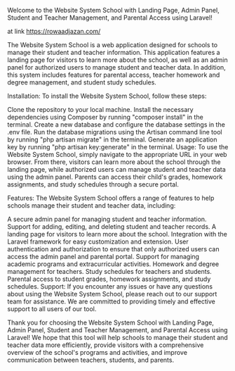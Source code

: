 Welcome to the Website System School with Landing Page, Admin Panel, Student and Teacher Management, and Parental Access using Laravel!

at link https://rowaadjazan.com/

The Website System School is a web application designed for schools to manage their student and teacher information. This application features a landing page for visitors to learn more about the school, as well as an admin panel for authorized users to manage student and teacher data. In addition, this system includes features for parental access, teacher homework and degree management, and student study schedules.

Installation:
To install the Website System School, follow these steps:

Clone the repository to your local machine.
Install the necessary dependencies using Composer by running "composer install" in the terminal.
Create a new database and configure the database settings in the .env file.
Run the database migrations using the Artisan command line tool by running "php artisan migrate" in the terminal.
Generate an application key by running "php artisan key:generate" in the terminal.
Usage:
To use the Website System School, simply navigate to the appropriate URL in your web browser. From there, visitors can learn more about the school through the landing page, while authorized users can manage student and teacher data using the admin panel. Parents can access their child's grades, homework assignments, and study schedules through a secure portal.

Features:
The Website System School offers a range of features to help schools manage their student and teacher data, including:

A secure admin panel for managing student and teacher information.
Support for adding, editing, and deleting student and teacher records.
A landing page for visitors to learn more about the school.
Integration with the Laravel framework for easy customization and extension.
User authentication and authorization to ensure that only authorized users can access the admin panel and parental portal.
Support for managing academic programs and extracurricular activities.
Homework and degree management for teachers.
Study schedules for teachers and students.
Parental access to student grades, homework assignments, and study schedules.
Support:
If you encounter any issues or have any questions about using the Website System School, please reach out to our support team for assistance. We are committed to providing timely and effective support to all users of our tool.

Thank you for choosing the Website System School with Landing Page, Admin Panel, Student and Teacher Management, and Parental Access using Laravel! We hope that this tool will help schools to manage their student and teacher data more efficiently, provide visitors with a comprehensive overview of the school's programs and activities, and improve communication between teachers, students, and parents.

